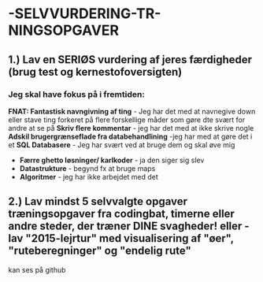 # -SELVVURDERING-TR-NINGSOPGAVER
## 1.) Lav en SERIØS vurdering af jeres færdigheder (brug test og kernestofoversigten) 

### Jeg skal have fokus på i fremtiden:

**FNAT: Fantastisk navngivning af ting** - Jeg har det med at navnegive down eller stave ting forkeret på flere forskellige måder som gøre dte svært for andre at se på
**Skriv flere kommentar** - jeg har det med at ikke skrive nogle
**Adskil brugergrænseflade fra databehandlining** -jeg har med at gøre det i et
**SQL Databasere** -  Jeg har svært ved at bruge dem og skal øve mig
* **Færre ghetto løsninger/ karlkoder** - ja den siger sig slev
* **Datastrukture** - begynd fx at bruge maps
* **Algoritmer** - jeg har ikke arbejdet med det 


## 2.) Lav mindst 5 selvvalgte opgaver træningsopgaver fra codingbat, timerne eller andre steder, der træner DINE svagheder! eller - lav "2015-lejrtur" med visualisering af "øer", "ruteberegninger" og "endelig rute"

kan ses på github
